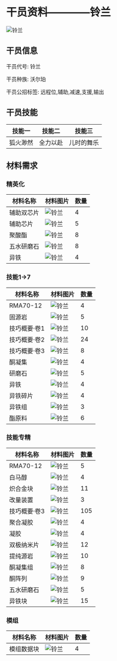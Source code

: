 # 干员资料————铃兰

![铃兰](./oprImages/铃兰.png)

## 干员信息

干员代号: 铃兰

干员种族: 沃尔珀

干员公招标签: 远程位,辅助,减速,支援,输出

## 干员技能

| 技能一       | 技能二   | 技能三 |
| ------------ | -------- | ------ |
| 狐火渺然 | 全力以赴 | 儿时的舞乐 |

## 材料需求

### 精英化

| 材料名称      | 材料图片 | 数量  |
|---------|---------|-----|
| 辅助双芯片 | ![铃兰](./暂无材料图片)  |   4  |
| 辅助芯片 | ![铃兰](./matIcons/辅助芯片.png)  |   5  |
| 聚酸酯 | ![铃兰](./matIcons/聚酸酯.png)  |   8  |
| 五水研磨石 | ![铃兰](./matIcons/五水研磨石.png)  |   8  |
| 异铁 | ![铃兰](./matIcons/异铁.png)  |   4  |

### 技能1→7

| 材料名称      | 材料图片 | 数量  |
|---------|---------|-----|
| RMA70-12 | ![铃兰](./matIcons/RMA70-12.png)  |   4  |
| 固源岩 | ![铃兰](./matIcons/固源岩.png)  |   5  |
| 技巧概要·卷1 | ![铃兰](./matIcons/技巧概要·卷1.png)  |   10  |
| 技巧概要·卷2 | ![铃兰](./matIcons/技巧概要·卷2.png)  |   24  |
| 技巧概要·卷3 | ![铃兰](./matIcons/技巧概要·卷3.png)  |   8  |
| 酮凝集 | ![铃兰](./matIcons/酮凝集.png)  |   4  |
| 研磨石 | ![铃兰](./matIcons/研磨石.png)  |   5  |
| 异铁 | ![铃兰](./matIcons/异铁.png)  |   4  |
| 异铁碎片 | ![铃兰](./matIcons/异铁碎片.png)  |   4  |
| 异铁组 | ![铃兰](./matIcons/异铁组.png)  |   3  |
| 酯原料 | ![铃兰](./matIcons/酯原料.png)  |   6  |

### 技能专精

| 材料名称      | 材料图片 | 数量  |
|---------|---------|-----|
| RMA70-12 | ![铃兰](./matIcons/RMA70-12.png)  |   5  |
| 白马醇 | ![铃兰](./matIcons/白马醇.png)  |   4  |
| 炽合金块 | ![铃兰](./matIcons/炽合金块.png)  |   11  |
| 改量装置 | ![铃兰](./matIcons/改量装置.png)  |   3  |
| 技巧概要·卷3 | ![铃兰](./matIcons/技巧概要·卷3.png)  |   105  |
| 聚合凝胶 | ![铃兰](./matIcons/聚合凝胶.png)  |   4  |
| 凝胶 | ![铃兰](./matIcons/凝胶.png)  |   4  |
| 双极纳米片 | ![铃兰](./matIcons/双极纳米片.png)  |   12  |
| 提纯源岩 | ![铃兰](./matIcons/提纯源岩.png)  |   10  |
| 酮凝集组 | ![铃兰](./matIcons/酮凝集组.png)  |   8  |
| 酮阵列 | ![铃兰](./matIcons/酮阵列.png)  |   9  |
| 五水研磨石 | ![铃兰](./matIcons/五水研磨石.png)  |   5  |
| 异铁块 | ![铃兰](./matIcons/异铁块.png)  |   15  |

### 模组

| 材料名称      | 材料图片 | 数量  |
|---------|---------|-----|
| 模组数据块 | ![铃兰](./暂无材料图片)  |   4  |
